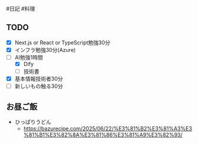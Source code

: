 #日記 #料理 

## TODO
- [x] Next.js or React or TypeScript勉強30分
- [x] インフラ勉強30分(Azure)
- [ ] AI勉強1時間
	- [x] Dify
	- [ ] 技術書
- [x] 基本情報技術者30分
- [ ] 新しいもの触る30分

## お昼ご飯
- ひっぱりうどん
	- https://bazurecipe.com/2025/06/22/%E3%81%B2%E3%81%A3%E3%81%B1%E3%82%8A%E3%81%86%E3%81%A9%E3%82%93/